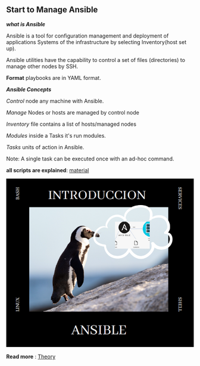 ## Start to Manage Ansible

**_what is Ansible_**


Ansible is a tool for configuration management and deployment of applications
Systems of the infrastructure by selecting Inventory(host set up).


Ansible utilities have the capability to control a set of files (directories) to manage other nodes by SSH.


**Format** playbooks are in YAML format.


**_Ansible Concepts_**

*Control* node any machine with Ansible.

*Manage* Nodes or hosts are managed by control node

*Inventory* file contains a list of hosts/managed nodes

*Modules* inside a Tasks it's run modules.

*Tasks* units of action in Ansible.

Note: A single task can be executed once with an ad-hoc command.


**all scripts are explained**: [material](https://github.com/libialany/ansible-hipotetical-cases/blob/main/ebook-Ansible-security.pdf)

![alt text](https://github.com/libialany/ansible-hipotetical-cases/blob/main/1.PNG)

**Read more** : [Theory](https://sksonukushwaha403.medium.com/ansible-use-cases-and-advantages-f35515ffabe1)
